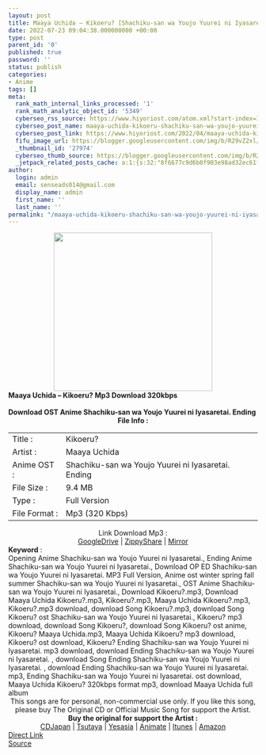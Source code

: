 ```yaml
---
layout: post
title: Maaya Uchida – Kikoeru? [Shachiku-san wa Youjo Yuurei ni Iyasaretai. Ending]
date: 2022-07-23 09:04:38.000000000 +00:00
type: post
parent_id: '0'
published: true
password: ''
status: publish
categories:
- Anime
tags: []
meta:
  rank_math_internal_links_processed: '1'
  rank_math_analytic_object_id: '5349'
  cyberseo_rss_source: https://www.hiyoriost.com/atom.xml?start-index=1
  cyberseo_post_name: maaya-uchida-kikoeru-shachiku-san-wa-youjo-yuurei-ni-iyasaretai-ending
  cyberseo_post_link: https://www.hiyoriost.com/2022/04/maaya-uchida-kikoeru-shachiku-san-wa.html
  fifu_image_url: https://blogger.googleusercontent.com/img/b/R29vZ2xl/AVvXsEjO_gbMdR6dibPNBhM75cPrrHyuYa2ayHgUAEj2_wBdpD32COXo1fHoMF--rjC1qJzEs2mepdQ4uzE_e3vHWBs7XVbOhgzf-L8cZuH1nB3GQeTI4Ol8jHp4hI5P7wsArp9JFuKOAnJyMnS6y7NdkmmVUJ-KQ0p3VsisQGFUuDqZsptzAGhKTRVMjn3q/s1000/cover%20%2822%29.jpg
  _thumbnail_id: '27974'
  cyberseo_thumb_source: https://blogger.googleusercontent.com/img/b/R29vZ2xl/AVvXsEjO_gbMdR6dibPNBhM75cPrrHyuYa2ayHgUAEj2_wBdpD32COXo1fHoMF--rjC1qJzEs2mepdQ4uzE_e3vHWBs7XVbOhgzf-L8cZuH1nB3GQeTI4Ol8jHp4hI5P7wsArp9JFuKOAnJyMnS6y7NdkmmVUJ-KQ0p3VsisQGFUuDqZsptzAGhKTRVMjn3q/s1000/cover%20%2822%29.jpg
  _jetpack_related_posts_cache: a:1:{s:32:"8f6677c9d6b0f903e98ad32ec61f8deb";a:2:{s:7:"expires";i:1658620995;s:7:"payload";a:3:{i:0;a:1:{s:2:"id";i:27733;}i:1;a:1:{s:2:"id";i:27915;}i:2;a:1:{s:2:"id";i:27913;}}}}
author:
  login: admin
  email: senseads014@gmail.com
  display_name: admin
  first_name: ''
  last_name: ''
permalink: "/maaya-uchida-kikoeru-shachiku-san-wa-youjo-yuurei-ni-iyasaretai-ending/"
---
```

<div class="separator" style="clear: both; text-align: center;">
<img border="0" data-original-height="600" data-original-width="600" height="320" src="{{ site.baseurl }}/assets/2022/07/cover%20%2822%29.jpg" width="320" />
</div>
<div class="judulpost">
<b>Maaya Uchida – Kikoeru? Mp3 Download 320kbps<br />
<br />
Download OST Anime Shachiku-san wa Youjo Yuurei ni Iyasaretai. Ending</b>
</div>
<div class="linkdownload" align="center"><b>File Info : </b></div>
<div class="info2" id="Info">
<table>
<tbody>
<tr>
<td class="tablex">Title :</td>
<td>Kikoeru?</td>
</tr>
<tr>
<td class="tablex">Artist :</td>
<td>Maaya Uchida</td>
</tr>
<tr>
<td class="tablex">Anime OST :</td>
<td>Shachiku-san wa Youjo Yuurei ni Iyasaretai. Ending</td>
</tr>
<tr>
<td class="tablex">File Size :</td>
<td>9.4 MB</td>
</tr>
<tr>
<td class="tablex">Type :</td>
<td>Full Version</td>
</tr>
<tr>
<td class="tablex">File Format :</td>
<td>Mp3 (320 Kbps)</td>
</tr>
</tbody>
</table>
</div>
<div style="text-align: center;">
<div class="smokeddl">
<div class="linkdownload">Link Download Mp3 : </div>
<div class="smokeurl">
<a href="https://drive.google.com/file/d/19PP2-YMkMWOGi2fGxkTw4xEi0XSxryGI/view?usp=drivesdk" rel="nofollow noopener" target="_blank">GoogleDrive</a> | <a href="https://www97.zippyshare.com/v/M88niSh3/file.html" rel="nofollow noopener" target="_blank">ZippyShare</a> | <a href="https://mir.cr/03GJU6GB" rel="nofollow noopener" target="_blank">Mirror</a> </div>
</div>
</div>
<div class="keywordz"><b>Keyword</b> :
<div class="tagser">Opening Anime Shachiku-san wa Youjo Yuurei ni Iyasaretai., Ending Anime Shachiku-san wa Youjo Yuurei ni Iyasaretai., Download OP ED Shachiku-san wa Youjo Yuurei ni Iyasaretai. MP3 Full Version, Anime ost winter spring fall summer Shachiku-san wa Youjo Yuurei ni Iyasaretai., OST Anime Shachiku-san wa Youjo Yuurei ni Iyasaretai., Download Kikoeru?.mp3, Download Maaya Uchida Kikoeru?.mp3, Kikoeru?.mp3, Maaya Uchida Kikoeru?.mp3, Kikoeru?.mp3 download, download Song Kikoeru?.mp3, download Song Kikoeru? ost Shachiku-san wa Youjo Yuurei ni Iyasaretai., Kikoeru? mp3 download, download Song Kikoeru?, download Song Kikoeru? ost anime, Kikoeru? Maaya Uchida.mp3, Maaya Uchida Kikoeru? mp3 download, Kikoeru? ost download, Kikoeru? Ending Shachiku-san wa Youjo Yuurei ni Iyasaretai. mp3 download, download Ending Shachiku-san wa Youjo Yuurei ni Iyasaretai. , download Song Ending Shachiku-san wa Youjo Yuurei ni Iyasaretai. , download Ending Shachiku-san wa Youjo Yuurei ni Iyasaretai. mp3, Ending Shachiku-san wa Youjo Yuurei ni Iyasaretai. ost download, Maaya Uchida Kikoeru? 320kbps format mp3, download Maaya Uchida full album</div>
</div>
<div class="buycd" align="center">This songs are for personal, non-commercial use only. If you like this song, please buy The Original CD or Official Music Song for support the Artist.</div>
<div class="buyat" align="center">
<span class="syclons0"><b>Buy the original for support the Artist : </b><br /> <a href="https://www.cdjapan.co.jp/" target="_blank" rel="noopener">CDJapan</a> | <a href="https://shop.tsutaya.co.jp/" target="_blank" rel="noopener">Tsutaya</a> | <a href="https://www.yesasia.com/" target="_blank" rel="noopener">Yesasia</a> | <a href="https://www.animate-onlineshop.jp/" target="_blank" rel="noopener">Animate</a> | <a href="https://www.apple.com/jp/itunes" target="_blank" rel="noopener">Itunes</a> | <a href="https://amazon.co.jp/" target="_blank" rel="noopener">Amazon</a></span></div>
<link rel="stylesheet" href="https://cdnjs.cloudflare.com/ajax/libs/font-awesome/4.7.0/css/font-awesome.min.css" />
<div class="divbtn"> <a href="https://handymansurrender.com/fihup8buzv?key=94550f7ce39444073321dde3b8782f97" class="btn"><i class="fa fa-download"></i> Direct Link</a> <br /><a href="https://www.hiyoriost.com/2022/04/maaya-uchida-kikoeru-shachiku-san-wa.html">Source</a> </div>
